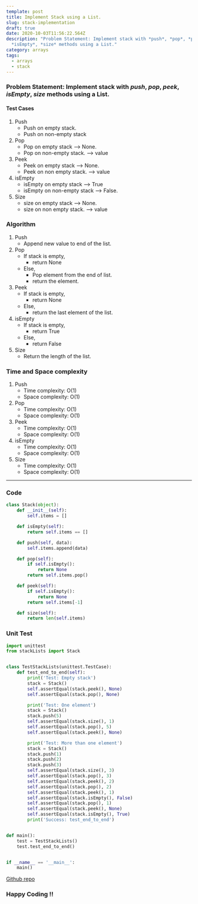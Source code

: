 ```yaml
---
template: post
title: Implement Stack using a List.
slug: stack-implementation
draft: true
date: 2020-10-03T11:56:22.564Z
description: "Problem Statement: Implement stack with *push*, *pop*, *peek*,
  *isEmpty*, *size* methods using a List."
category: arrays
tags:
  - arrays
  - stack
---
```

### Problem Statement: Implement stack with *push*, *pop*, *peek*, *isEmpty*, *size* methods using a List.

#### Test Cases
1. Push
    * Push on empty stack. 
    * Push on non-empty stack
2. Pop
    * Pop on empty stack --> None.
    * Pop on non-empty stack. --> value
3. Peek
    * Peek on empty stack --> None.
    * Peek on non empty stack. --> value
4. isEmpty
    * isEmpty on empty stack --> True
    * isEmpty on non-empty stack --> False.
5. Size
    * size on empty stack --> None.
    * size on non empty stack. --> value

### Algorithm
1. Push
   * Append new value to end of the list.
2. Pop
   * If stack is empty,
        * return None
   * Else,
        * Pop element from the end of list.
        * return the element.
3. Peek
    * If stack is empty,
        * return None
    * Else,
        * return the last element of the list.
4. isEmpty
    * If stack is empty,
        * return True
    * Else, 
        * return False
5. Size
    * Return the length of the list.

### Time and Space complexity
1. Push
    * Time complexity: O(1)
    * Space complexity: O(1)
2. Pop
    * Time complexity: O(1)
    * Space complexity: O(1)
3. Peek
    * Time complexity: O(1)
    * Space complexity: O(1)
4. isEmpty
    * Time complexity: O(1)
    * Space complexity: O(1)
5. Size
    * Time complexity: O(1)
    * Space complexity: O(1)
***
### Code
```python
class Stack(object):
    def __init__(self):
        self.items = []

    def isEmpty(self):
        return self.items == []

    def push(self, data):
        self.items.append(data)

    def pop(self):
        if self.isEmpty():
            return None
        return self.items.pop()

    def peek(self):
        if self.isEmpty():
            return None
        return self.items[-1]

    def size(self):
        return len(self.items)
```

### Unit Test
```python
import unittest
from stackLists import Stack


class TestStackLists(unittest.TestCase):
    def test_end_to_end(self):
        print('Test: Empty stack')
        stack = Stack()
        self.assertEqual(stack.peek(), None)
        self.assertEqual(stack.pop(), None)

        print('Test: One element')
        stack = Stack()
        stack.push(5)
        self.assertEqual(stack.size(), 1)
        self.assertEqual(stack.pop(), 5)
        self.assertEqual(stack.peek(), None)

        print('Test: More than one element')
        stack = Stack()
        stack.push(1)
        stack.push(2)
        stack.push(3)
        self.assertEqual(stack.size(), 3)
        self.assertEqual(stack.pop(), 3)
        self.assertEqual(stack.peek(), 2)
        self.assertEqual(stack.pop(), 2)
        self.assertEqual(stack.peek(), 1)
        self.assertEqual(stack.isEmpty(), False)
        self.assertEqual(stack.pop(), 1)
        self.assertEqual(stack.peek(), None)
        self.assertEqual(stack.isEmpty(), True)
        print('Success: test_end_to_end')


def main():
    test = TestStackLists()
    test.test_end_to_end()


if __name__ == '__main__':
    main()
```

[Github repo](https://github.com/Codewithml/coding-problems-solutions/tree/master/stacks-queues/stack)

### Happy Coding !!